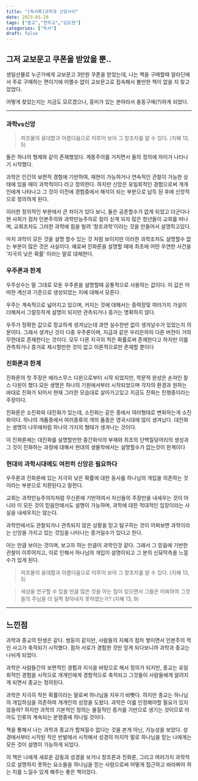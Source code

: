 ```yaml
---
title: "[독서록]과학과 신앙사이"
date: 2023-05-20
tags: ["종교","천주교","김도현"]
categories: ["독서"]
draft: false
---
```

## 그저 교보문고 쿠폰을 받았을 뿐..

생일선물로 누군가에게 교보문고 3만원 쿠폰을 받았는데, 나는 책을 구매할때 알라딘에서 주로 구매하는 편이기에 어쩔수 없이 교보문고로 접속해서 볼만한 책이 없을 지 찾고 있었다.

어떻게 찾았는지는 지금도 모르겠으나, 흥미가 있는 분야라서 충동구매(?)하게 되었다.

---

### 과학vs신앙

> 피조물의 웅대함과 아름다움으로 미루어 보아 그 창조자를 알 수 있다. (지혜 13, 5)
>

둘은 하나의 형제와 같이 존재했었다. 계몽주의를 거치면서 둘의 정의에 차이가 나타나기 시작했다.

과학은 인간의 보편적 경험에 기반하여, 재현이 가능하거나 연속적인 관찰이 가능한 상태에 있을 때이 과학적이다 라고 정의한다. 하지만 신앙은 유일회적인 경험으로써 개개인에게 나타나고 그 것이 이전에 경험중에서 해석이 되는 부분으로 납득 된 후에 신앙적으로 정의하게 된다.

이러한 정의적인 부분에서 큰 차이가 있다 보니, 둘은 공존할수가 없게 되었고 더군다나 현 사회가 점차 인본주의와 과학만능주의로 힘이 싣게 되자 많은 청년들이 교회를 떠나며, 교회조차도 그러한 과학에 힘을 빌려 ‘창조과학’이라는 것을 만들어서 설명하고있다.

마치 과학이 모든 것을 설명 할수 있는 것 처럼 보이지만 이러한 과학조차도 설명할수 없는 부분이 많은 것은 사실이다. 예로써 진화론을 설명할 때에 최초에 어떤 우연한 사건을 ‘지극히 낮은 확률’ 이라는 말로 대체한다.

### 우주론과 한계

우주상수는 말 그대로 모둔 우주론을 설명할때 공통적으로 사용하는 값이다. 이 값은 어떠한 계산과 기준으로 생성되었는 지에 대해서 모른다.

우주는 계속적으로 넓어지고 있으며, 커지는 것에 대해서는 중력장및 여러가지 가설이 더해져서 그럴듯하게 설명이 되지만 관측되거나 증거는 명확하지 않다.

우주가 정확한 값으로 정교하게 생겨났는데 과연 실수한번 없이 생겨날수가 있었는지 의문이다. 그래서 생겨난 것이 다중 우주론이며, 지금과 같은 우리은하의 다른 버전이 거의 무한대로 존재한다는 것이다. 모두 다른 지극히 적은 확률로써 존재한다고 하지만 이를 관측하거나 증거로 제시할만한 것이 없고 이론적으로만 존재할 뿐이다

### 진화론과 한계

진화론의 첫 주장은 에라스무스 다윈으로부터 시작 되었지만, 학문적 완성은 손자인 찰스 다윈이 했다.모든 생명은 하나의 기원에서부터 시작되었으며 각자의 환경과 원하는 바대로 진화가 되어서 현재 그러한 모습대로 살아가고있고 지금도 진화는 진행중이라는 주장이다.

진화론은 소진화와 대진화가 있는데, 소진화는 같은 종에서 여러형태로 변화하는게 소진화이다. 하나의 개품종에서 여러종류의 개의 품종은 영국시대에 많이 생겨났다. 대진화는 생명의 나무에처럼 하나의 가지의 형태가 생겨나는 것이다.

이 진화론에는 대진화를 설명할만한 중간화석의 부재와 최초의 단백질덩어리의 생성과 그 것이 진화하는 과정에 대해서 현대의 생물학에서는 설명할수가 없는것이 한계이다

### 현대의 과학시대에도 여전히 신앙은 필요하다

우주론과 진화론에 있는 지극히 낮은 확률에 대한 동사를 하나님의 개입을 의존하는 것이라는 부분으로 치환된다고 말한다.

교회는 과학만능주의자처럼 무신론에 기반하여서 자신들의 주장만을 내세우는 것이 아니라 이 모든 것이 믿음안에서도 설명이 가능하며, 과학에 대한 적대적인 입장이라는 사실을 내세우지는 않는다.

과학안에서도 관찰되거나 관측되지 않은 상황을 믿고 탐구하는 것이 어찌보면 과학이라는 신앙을 가지고 있는 것임을 나타나는 증거일수가 있다고 한다.

아는 만큼 보이는 것이며, 보고자 하는 만큼이 과학인것 같다. 그래서 그 믿음에 기반한 관찰이 이루어지고, 이로 인해서 하나님의 개입이 설명이되고 그 분의 신묘막측을 느낄수가 있게 된다.

> 피조물의 웅대함과 아름다움으로 미루어 보아 그 창조자를 알 수 있다. (지혜 13, 5)
>

> 세상을 연구할 수 있을 만큼 많은 것을 아는 힘이 있으면서 그들은 어찌하여 그것들의 주님을 더 일찍 찾아내지 못하였는가? (지혜 13, 9)
>

---

## 느낀점

과학과 종교의 탄생은 같다. 쌍둥이 같지만, 사람들의 지혜가 점차 쌓이면서 인본주의 적인 사고가 축적되기 시작했다. 점차 서로가 경험한 것만 믿게 되다보니까 과학과 종교는 나뉘게 되었다.

과학은 사람들간의 보편적인 경험과 지식을 바탕으로 해서 정의가 되지만, 종교는 유일회적인 경험을 시작으로 개개인에게 경험적으로 축적되고 그것들이 사람들에게 알려지게 되면서 종교는 정의된다.

과학은 지극히 작은 확률이라는 말로써 하나님을 지우기 바빳다. 하지만 종교는 하나님의 개입하심을 의존하여 개개인의 성장을 도왔다. 과학은 이를 인정해야할 필요가 있지 않을까? 하지만 과학의 기본적인 정의는 물질적인 증거를 기반으로 생기는 것이므로 아마도 인류의 계속되는 분쟁중에 하나일 것이다.

책을 통해서 나는 과학과 종교가 합쳐질수 없다는 것을 본게 아닌, 가능성을 보았다. 성경에서부터 시작된 작은 반발에서 시작해서 성경의 마지막 말로 하나님을 믿는 나에게는 모든 것이 설명이 가능하게 되었다.

이 책은 나에게 새로운 감동과 성경을 보거나 창조론과 진화론, 그리고 여러가지 과학적으로 설명하지 못하는 요소들을 하나님을 믿는 사람으로써 어떻게 접근하고 바라봐야 하는 지를 느낄수 있게 해주는 좋은 책이었다.
